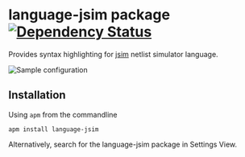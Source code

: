 # language-jsim package [![Dependency Status](https://david-dm.org/tjjjwxzq/language-jsim.svg)](https://david-dm.org/tjjjwxzq/language-jsim)

Provides syntax highlighting for [jsim](https://github.com/terman/6.004_courseware) netlist simulator language.

![Sample configuration](https://raw.githubusercontent.com/tjjjwxzq/language-jsim/master/sample.PNG)

## Installation
Using `apm` from the commandline
```
apm install language-jsim
```
Alternatively, search for the language-jsim package in Settings View.
